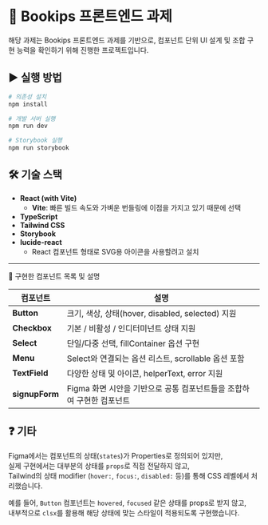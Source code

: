 # 📘 Bookips 프론트엔드 과제

해당 과제는 Bookips 프론트엔드 과제를 기반으로, 컴포넌트 단위 UI 설계 및 조합 구현 능력을 확인하기 위해 진행한 프로젝트입니다.



## ▶ 실행 방법

```bash
# 의존성 설치
npm install

# 개발 서버 실행
npm run dev

# Storybook 실행 
npm run storybook
```
## 🛠 기술 스택

- **React (with Vite)**
  - **Vite**: 빠른 빌드 속도와 가벼운 번들링에 이점을 가지고 있기 때문에 선택  
- **TypeScript**
- **Tailwind CSS**
- **Storybook**
- **lucide-react**
  - React 컴포넌트 형태로 SVG용 아이콘을 사용할려고 설치
---

🧩 구현한 컴포넌트 목록 및 설명

| 컴포넌트       | 설명                                                                 |
|----------------|----------------------------------------------------------------------|
| **Button**     | 크기, 색상, 상태(hover, disabled, selected) 지원                       |
| **Checkbox**   | 기본 / 비활성 / 인디터미넌트 상태 지원                                  |
| **Select**     | 단일/다중 선택, fillContainer 옵션 구현                                |
| **Menu**       | Select와 연결되는 옵션 리스트, scrollable 옵션 포함                     |
| **TextField**  | 다양한 상태 및 아이콘, helperText, error 지원                          |
| **signupForm** | Figma 화면 시안을 기반으로 공통 컴포넌트들을 조합하여 구현한  컴포넌트    |

## ❓ 기타
Figma에서는 컴포넌트의 상태(`states`)가 Properties로 정의되어 있지만,  
실제 구현에서는 대부분의 상태를 `props`로 직접 전달하지 않고,  
Tailwind의 상태 modifier (`hover:`, `focus:`, `disabled:` 등)를 통해 CSS 레벨에서 처리했습니다.

예를 들어, `Button` 컴포넌트는 `hovered`, `focused` 같은 상태를 props로 받지 않고,  
내부적으로 `clsx`를 활용해 해당 상태에 맞는 스타일이 적용되도록 구현했습니다.



